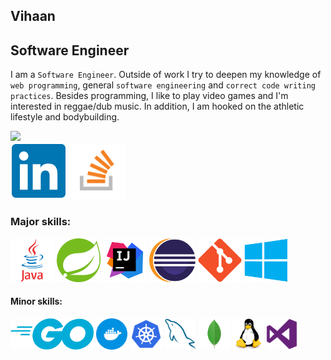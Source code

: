 ## Vihaan
## Software Engineer

I am a ```Software Engineer```. Outside of work I try to deepen my knowledge of ```web programming```, general ```software engineering``` and ```correct code writing practices```. Besides programming, I like to play video games and I'm interested in reggae/dub music. In addition, I am hooked on the athletic lifestyle and bodybuilding.


<a href="https://www.codewars.com/users/TravelerVihaan"><img src="https://www.codewars.com/users/TravelerVihaan/badges/large"></a><br>
<a href="https://www.linkedin.com/in/lukaszbiel/"><img src="/img/linkedin.svg" height="90"></a>  <a href="https://stackoverflow.com/users/8115355/travelervihaan/"><img src="/img/stackoverflow.png" height="90"></a>

### Major skills:
<img src="/img/java.svg" height="70">  <img src="/img/spring.svg" height="70">  <img src="/img/intellij.webp" height="70">  <img src="/img/eclipse.svg" height="70">  <img src="/img/git.svg" height="70">  <img src="/img/windows.svg" height="70">

#### Minor skills:
<img src="/img/go.svg" height="50">  <img src="/img/docker.svg" height="50">  <img src="/img/kubernetes.svg" height="50">  <img src="/img/mysql.svg" height="50">  <img src="/img/mongodb.svg" height="50">  <img src="/img/linux.svg" height="50">  <img src="/img/visualstudio.svg" height="50">
